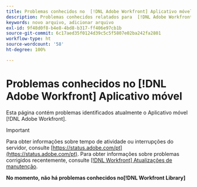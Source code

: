 ```yaml
---
title: Problemas conhecidos no  [!DNL Adobe Workfront] Aplicativo móvel
description: Problemas conhecidos relatados para  [!DNL Adobe Workfront]  Aplicativo móvel
keywords: novo arquivo, adicionar arquivo
exl-id: 9f48d0f8-b4e8-4bd8-b317-ff406e97cb1b
source-git-commit: 6c17aed35f0124d39c5c5f5807e02ba242fa2801
workflow-type: ht
source-wordcount: '58'
ht-degree: 100%

---
```


# Problemas conhecidos no [!DNL Adobe Workfront] Aplicativo móvel

Esta página contém problemas identificados atualmente o Aplicativo móvel [!DNL Adobe Workfront].

>[!IMPORTANT]
>
>Para obter informações sobre tempo de atividade ou interrupções do servidor, consulte [https://status.adobe.com/pt](https://status.adobe.com/pt). Para obter informações sobre problemas corrigidos recentemente, consulte [[!DNL Workfront] Atualizações de manutenção](../maintenance/current-updates.md).

**No momento, não há problemas conhecidos no[!DNL Workfront Library]**

<!--

## Current Issues

|Issue  |Last Modified   | 
|---|---|
|Issue text  | YYYY/MM/DD  | 

-->
